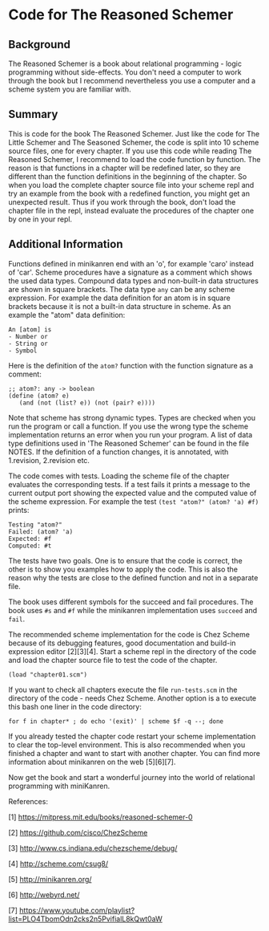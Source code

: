 # Code for The Reasoned Schemer


## Background

The Reasoned Schemer is a book about relational programming - logic programming
without side-effects. You don't need a computer to work through the book but I
recommend nevertheless you use a computer and a scheme system you are familiar
with.


## Summary

This is code for the book The Reasoned Schemer. Just like the code for
The Little Schemer and The Seasoned Schemer, the code is split into 10 scheme
source files, one for every chapter. If you use this code while reading
The Reasoned Schemer, I recommend to load the code function by function. The
reason is that functions in a chapter will be redefined later, so they are
different than the function definitions in the beginning of the chapter. So when
you load the complete chapter source file into your scheme repl and try an example
from the book with a redefined function, you might get an unexpected result. Thus
if you work through the book, don't load the chapter file in the repl, instead
evaluate the procedures of the chapter one by one in your repl.


## Additional Information

Functions defined in minikanren end with an 'o', for example 'caro' instead of
'car'. Scheme procedures have a signature as a comment which shows the used data
types. Compound data types and non-built-in data structures are shown in square
brackets. The data type ```any``` can be any scheme expression. For example the data
definition for an atom is in square brackets because it is not a built-in data
structure in scheme. As an example the "atom" data definition:

    An [atom] is
    - Number or
    - String or
    - Symbol

Here is the definition of the ```atom?``` function with the function signature as a
comment:

    ;; atom?: any -> boolean
    (define (atom? e)
       (and (not (list? e)) (not (pair? e))))

Note that scheme has strong dynamic types. Types are checked when you run the
program or call a function. If you use the wrong type the scheme implementation
returns an error when you run your program. A list of data type definitions used
in 'The Reasoned Schemer' can be found in the file NOTES. If the definition of a
function changes, it is annotated, with 1.revision, 2.revision etc.

The code comes with tests. Loading the scheme file of the chapter evaluates the
corresponding tests. If a test fails it prints a message to the current output
port showing the expected value and the computed value of the scheme
expression. For example the test ```(test "atom?" (atom? 'a) #f)``` prints:

    Testing "atom?"
    Failed: (atom? 'a)
    Expected: #f
    Computed: #t

The tests have two goals. One is to ensure that the code is correct, the other is
to show you examples how to apply the code. This is also the reason why the
tests are close to the defined function and not in a separate file.

The book uses different symbols for the succeed and fail procedures. The book
uses ```#s``` and ```#f``` while the minikanren implementation uses ```succeed``` and
```fail```.

The recommended scheme implementation for the code is Chez Scheme because of its
debugging features, good documentation and build-in expression editor
[2][3][4]. Start a scheme repl in the directory of the code and load
the chapter source file to test the code of the chapter.

    (load "chapter01.scm")

If you want to check all chapters execute the file ```run-tests.scm``` in the
directory of the code - needs Chez Scheme. Another option is a to execute this
bash one liner in the code directory:

    for f in chapter* ; do echo '(exit)' | scheme $f -q --; done
   
If you already tested the chapter code restart your scheme implementation to
clear the top-level environment. This is also recommended when you finished a
chapter and want to start with another chapter. You can find more information
about minikanren on the web [5][6][7].

Now get the book and start a wonderful journey into the world of relational
programming with miniKanren.



References:

[1] https://mitpress.mit.edu/books/reasoned-schemer-0

[2] https://github.com/cisco/ChezScheme

[3] http://www.cs.indiana.edu/chezscheme/debug/

[4] http://scheme.com/csug8/

[5] http://minikanren.org/

[6] http://webyrd.net/

[7] https://www.youtube.com/playlist?list=PLO4TbomOdn2cks2n5PvifialL8kQwt0aW
